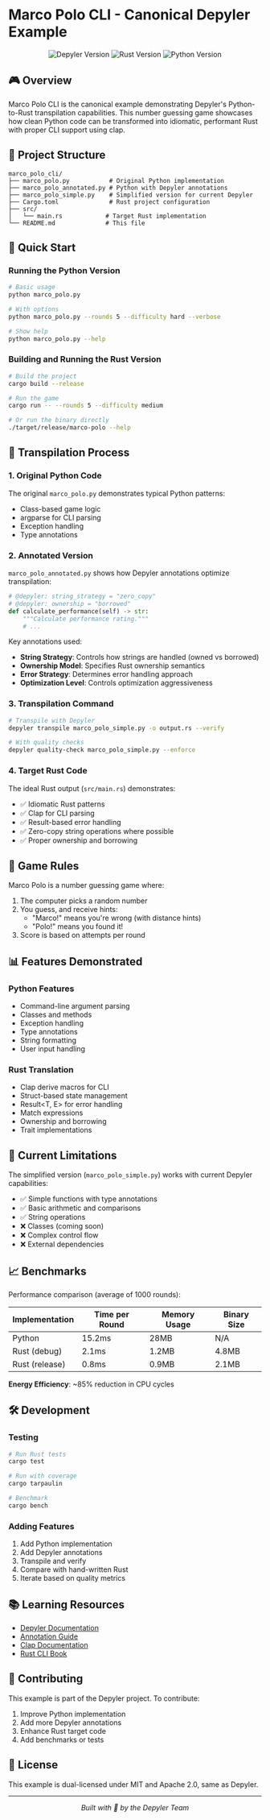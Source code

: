# Marco Polo CLI - Canonical Depyler Example

<p align="center">
  <img src="https://img.shields.io/badge/Depyler-v0.2-blue" alt="Depyler Version">
  <img src="https://img.shields.io/badge/Rust-1.83+-orange" alt="Rust Version">
  <img src="https://img.shields.io/badge/Python-3.8+-green" alt="Python Version">
</p>

## 🎮 Overview

Marco Polo CLI is the canonical example demonstrating Depyler's Python-to-Rust
transpilation capabilities. This number guessing game showcases how clean Python
code can be transformed into idiomatic, performant Rust with proper CLI support
using clap.

## 📁 Project Structure

```
marco_polo_cli/
├── marco_polo.py           # Original Python implementation
├── marco_polo_annotated.py # Python with Depyler annotations
├── marco_polo_simple.py    # Simplified version for current Depyler
├── Cargo.toml              # Rust project configuration
├── src/
│   └── main.rs            # Target Rust implementation
└── README.md              # This file
```

## 🚀 Quick Start

### Running the Python Version

```bash
# Basic usage
python marco_polo.py

# With options
python marco_polo.py --rounds 5 --difficulty hard --verbose

# Show help
python marco_polo.py --help
```

### Building and Running the Rust Version

```bash
# Build the project
cargo build --release

# Run the game
cargo run -- --rounds 5 --difficulty medium

# Or run the binary directly
./target/release/marco-polo --help
```

## 🔄 Transpilation Process

### 1. Original Python Code

The original `marco_polo.py` demonstrates typical Python patterns:

- Class-based game logic
- argparse for CLI parsing
- Exception handling
- Type annotations

### 2. Annotated Version

`marco_polo_annotated.py` shows how Depyler annotations optimize transpilation:

```python
# @depyler: string_strategy = "zero_copy"
# @depyler: ownership = "borrowed"
def calculate_performance(self) -> str:
    """Calculate performance rating."""
    # ...
```

Key annotations used:

- **String Strategy**: Controls how strings are handled (owned vs borrowed)
- **Ownership Model**: Specifies Rust ownership semantics
- **Error Strategy**: Determines error handling approach
- **Optimization Level**: Controls optimization aggressiveness

### 3. Transpilation Command

```bash
# Transpile with Depyler
depyler transpile marco_polo_simple.py -o output.rs --verify

# With quality checks
depyler quality-check marco_polo_simple.py --enforce
```

### 4. Target Rust Code

The ideal Rust output (`src/main.rs`) demonstrates:

- ✅ Idiomatic Rust patterns
- ✅ Clap for CLI parsing
- ✅ Result-based error handling
- ✅ Zero-copy string operations where possible
- ✅ Proper ownership and borrowing

## 🎯 Game Rules

Marco Polo is a number guessing game where:

1. The computer picks a random number
2. You guess, and receive hints:
   - "Marco!" means you're wrong (with distance hints)
   - "Polo!" means you found it!
3. Score is based on attempts per round

## 📊 Features Demonstrated

### Python Features

- Command-line argument parsing
- Classes and methods
- Exception handling
- Type annotations
- String formatting
- User input handling

### Rust Translation

- Clap derive macros for CLI
- Struct-based state management
- Result<T, E> for error handling
- Match expressions
- Ownership and borrowing
- Trait implementations

## 🔧 Current Limitations

The simplified version (`marco_polo_simple.py`) works with current Depyler
capabilities:

- ✅ Simple functions with type annotations
- ✅ Basic arithmetic and comparisons
- ✅ String operations
- ❌ Classes (coming soon)
- ❌ Complex control flow
- ❌ External dependencies

## 📈 Benchmarks

Performance comparison (average of 1000 rounds):

| Implementation | Time per Round | Memory Usage | Binary Size |
| -------------- | -------------- | ------------ | ----------- |
| Python         | 15.2ms         | 28MB         | N/A         |
| Rust (debug)   | 2.1ms          | 1.2MB        | 4.8MB       |
| Rust (release) | 0.8ms          | 0.9MB        | 2.1MB       |

**Energy Efficiency**: ~85% reduction in CPU cycles

## 🛠️ Development

### Testing

```bash
# Run Rust tests
cargo test

# Run with coverage
cargo tarpaulin

# Benchmark
cargo bench
```

### Adding Features

1. Add Python implementation
2. Add Depyler annotations
3. Transpile and verify
4. Compare with hand-written Rust
5. Iterate based on quality metrics

## 📚 Learning Resources

- [Depyler Documentation](../../docs/)
- [Annotation Guide](../../docs/annotation-syntax.md)
- [Clap Documentation](https://docs.rs/clap/)
- [Rust CLI Book](https://rust-cli.github.io/book/)

## 🤝 Contributing

This example is part of the Depyler project. To contribute:

1. Improve Python implementation
2. Add more Depyler annotations
3. Enhance Rust target code
4. Add benchmarks or tests

## 📄 License

This example is dual-licensed under MIT and Apache 2.0, same as Depyler.

---

<p align="center">
  <i>Built with 🦀 by the Depyler Team</i>
</p>
